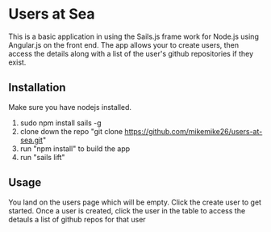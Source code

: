 # Users at Sea
This is a basic application in using the Sails.js frame work for Node.js using Angular.js on the front end.
The app allows your to create users, then access the details along with a list of the user's github repositories if they exist.

## Installation
Make sure you have nodejs installed.

1. sudo npm install sails -g
2. clone down the repo "git clone https://github.com/mikemike26/users-at-sea.git"
3. run "npm install" to build the app
4. run "sails lift"



## Usage
You land on the users page which will be empty.  Click the create user to get started.  Once a user is created, click the user in the table to access the detauls a list of github repos for that user

